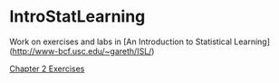 # IntroStatLearning
Work on exercises and labs in [An Introduction to Statistical Learning] (http://www-bcf.usc.edu/~gareth/ISL/)

[Chapter 2 Exercises](https://github.com/jooolia/IntroStatLearning/Exercises/chapter_2/chapter_2_questions.md) 


